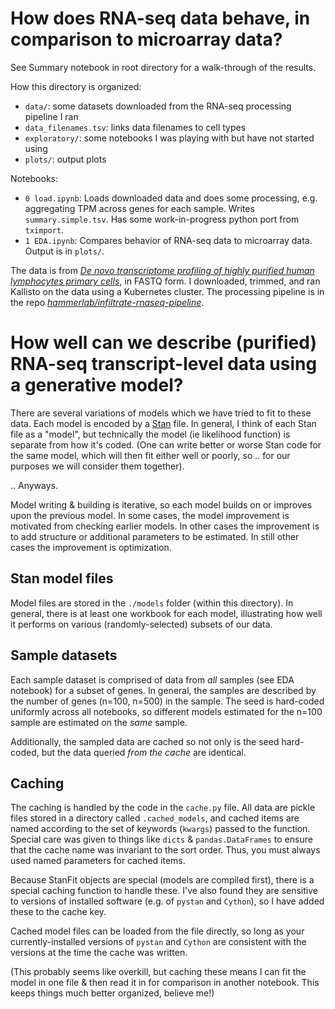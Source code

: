 # How does RNA-seq data behave, in comparison to microarray data?

See Summary notebook in root directory for a walk-through of the results.

How this directory is organized:

* `data/`: some datasets downloaded from the RNA-seq processing pipeline I ran
* `data_filenames.tsv`: links data filenames to cell types
* `exploratory/`: some notebooks I was playing with but have not started using
* `plots/`: output plots

Notebooks:

* `0 load.ipynb`: Loads downloaded data and does some processing, e.g. aggregating TPM across genes for each sample. Writes `summary.simple.tsv`. Has some work-in-progress python port from `tximport`.
* `1 EDA.ipynb`: Compares behavior of RNA-seq data to microarray data. Output is in `plots/`.

The data is from [*De novo transcriptome profiling of highly purified human lymphocytes primary cells*](http://www.nature.com/articles/sdata201551), in FASTQ form. I downloaded, trimmed, and ran Kallisto on the data using a Kubernetes cluster. The processing pipeline is in the repo [*hammerlab/infiltrate-rnaseq-pipeline*](https://github.com/hammerlab/infiltrate-rnaseq-pipeline).

# How well can we describe (purified) RNA-seq transcript-level data using a generative model?

There are several variations of models which we have tried to fit to these data. Each model is encoded by a [Stan](http://mc-stan.org) file. In general, I think of each Stan file as a "model", but technically the model (ie likelihood function) is separate from how it's coded. (One can write better or worse Stan code for the same model, which will then fit either well or poorly, so .. for our purposes we will consider them together). 

.. Anyways.

Model writing & building is iterative, so each model builds on or improves upon the previous model. In some cases, the model improvement is motivated from checking earlier models. In other cases the improvement is to add structure or additional parameters to be estimated. In still other cases the improvement is optimization.


## Stan model files

Model files are stored in the `./models` folder (within this directory). In general, there is at least one workbook for each model, illustrating how well it performs on various (randomly-selected) subsets of our data.

## Sample datasets

Each sample dataset is comprised of data from *all* samples (see EDA notebook) for a subset of genes. In general, the samples are described by the number of genes (n=100, n=500) in the sample. The seed is hard-coded uniformly across all notebooks, so different models estimated for the n=100 sample are estimated on the *same* sample.

Additionally, the sampled data are cached so not only is the seed hard-coded, but the data queried *from the cache* are identical.

## Caching

The caching is handled by the code in the `cache.py` file. All data are pickle files stored in a directory called `.cached_models`, and cached items are named according to the set of keywords (`kwargs`) passed to the function.  Special care was given to things like `dicts` & `pandas.DataFrames` to ensure that the cache name was invariant to the sort order. Thus, you must always used named parameters for cached items.

Because StanFit objects are special (models are compiled first), there is a special caching function to handle these. I've also found they are sensitive to versions of installed software (e.g. of `pystan` and `Cython`), so I have added these to the cache key.

Cached model files can be loaded from the file directly, so long as your currently-installed versions of `pystan` and `Cython` are consistent with the versions at the time the cache was written.

(This probably seems like overkill, but caching these means I can fit the model in one file & then read it in for comparison in another notebook. This keeps things much better organized, believe me!)

